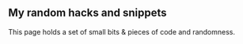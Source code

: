 ## My random hacks and snippets

This page holds a set of small bits & pieces of code and randomness.
